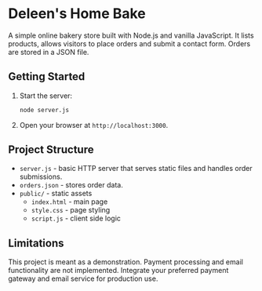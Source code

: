 # Deleen's Home Bake

A simple online bakery store built with Node.js and vanilla JavaScript. It lists products, allows visitors to place orders and submit a contact form. Orders are stored in a JSON file.

## Getting Started

1. Start the server:
   ```bash
   node server.js
   ```
2. Open your browser at `http://localhost:3000`.

## Project Structure

- `server.js` - basic HTTP server that serves static files and handles order submissions.
- `orders.json` - stores order data.
- `public/` - static assets
  - `index.html` - main page
  - `style.css` - page styling
  - `script.js` - client side logic

## Limitations

This project is meant as a demonstration. Payment processing and email functionality are not implemented. Integrate your preferred payment gateway and email service for production use.
